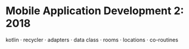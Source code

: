 # Mobile Application Development 2: 2018

kotlin · recycler · adapters · data class · rooms · locations · co-routines